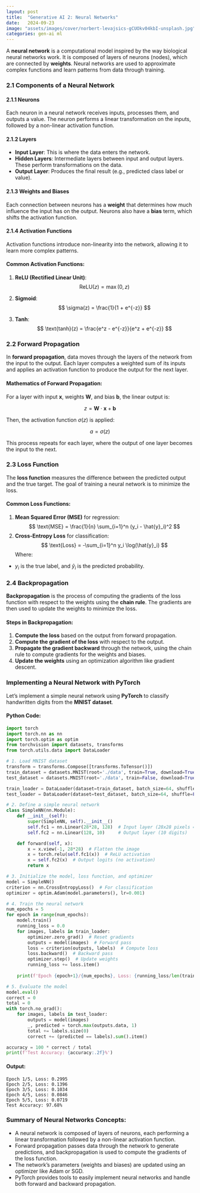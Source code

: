 ```yaml
---
layout: post
title:  "Generative AI 2: Neural Networks"
date:   2024-09-23
image: "assets/images/cover/norbert-levajsics-gCUOkv04kbI-unsplash.jpg"
categories: gen-ai ml
---
```


A **neural network** is a computational model inspired by the way biological neural networks work. It is composed of layers of neurons (nodes), which are connected by **weights**. Neural networks are used to approximate complex functions and learn patterns from data through training.

### **2.1 Components of a Neural Network**

#### **2.1.1 Neurons**

Each neuron in a neural network receives inputs, processes them, and outputs a value. The neuron performs a linear transformation on the inputs, followed by a non-linear activation function.

#### **2.1.2 Layers**

- **Input Layer**: This is where the data enters the network.
- **Hidden Layers**: Intermediate layers between input and output layers. These perform transformations on the data.
- **Output Layer**: Produces the final result (e.g., predicted class label or value).

#### **2.1.3 Weights and Biases**

Each connection between neurons has a **weight** that determines how much influence the input has on the output. Neurons also have a **bias** term, which shifts the activation function.

#### **2.1.4 Activation Functions**

Activation functions introduce non-linearity into the network, allowing it to learn more complex patterns.

#### **Common Activation Functions**:
1. **ReLU (Rectified Linear Unit)**:
   $$
   \text{ReLU}(z) = \max(0, z)
   $$

2. **Sigmoid**:
   $$
   \sigma(z) = \frac{1}{1 + e^{-z}}
   $$

3. **Tanh**:
   $$
   \text{tanh}(z) = \frac{e^z - e^{-z}}{e^z + e^{-z}}
   $$

### **2.2 Forward Propagation**

In **forward propagation**, data moves through the layers of the network from the input to the output. Each layer computes a weighted sum of its inputs and applies an activation function to produce the output for the next layer.

#### **Mathematics of Forward Propagation**:

For a layer with input $\mathbf{x}$, weights $\mathbf{W}$, and bias $\mathbf{b}$, the linear output is:

$$
z = \mathbf{W} \cdot \mathbf{x} + \mathbf{b}
$$

Then, the activation function $\sigma(z)$ is applied:

$$
a = \sigma(z)
$$

This process repeats for each layer, where the output of one layer becomes the input to the next.

### **2.3 Loss Function**

The **loss function** measures the difference between the predicted output and the true target. The goal of training a neural network is to minimize the loss.

#### **Common Loss Functions**:
1. **Mean Squared Error (MSE)** for regression:
   $$
   \text{MSE} = \frac{1}{n} \sum_{i=1}^n (y_i - \hat{y}_i)^2
   $$
2. **Cross-Entropy Loss** for classification:
   $$
   \text{Loss} = -\sum_{i=1}^n y_i \log(\hat{y}_i)
   $$
Where:
- $y_i$ is the true label, and $\hat{y}_i$ is the predicted probability.

### **2.4 Backpropagation**

**Backpropagation** is the process of computing the gradients of the loss function with respect to the weights using the **chain rule**. The gradients are then used to update the weights to minimize the loss.

#### **Steps in Backpropagation**:
1. **Compute the loss** based on the output from forward propagation.
2. **Compute the gradient of the loss** with respect to the output.
3. **Propagate the gradient backward** through the network, using the chain rule to compute gradients for the weights and biases.
4. **Update the weights** using an optimization algorithm like gradient descent.

### **Implementing a Neural Network with PyTorch**

Let’s implement a simple neural network using **PyTorch** to classify handwritten digits from the **MNIST dataset**.

#### **Python Code**:

```python
import torch
import torch.nn as nn
import torch.optim as optim
from torchvision import datasets, transforms
from torch.utils.data import DataLoader

# 1. Load MNIST dataset
transform = transforms.Compose([transforms.ToTensor()])
train_dataset = datasets.MNIST(root='./data', train=True, download=True, transform=transform)
test_dataset = datasets.MNIST(root='./data', train=False, download=True, transform=transform)

train_loader = DataLoader(dataset=train_dataset, batch_size=64, shuffle=True)
test_loader = DataLoader(dataset=test_dataset, batch_size=64, shuffle=False)

# 2. Define a simple neural network
class SimpleNN(nn.Module):
    def __init__(self):
        super(SimpleNN, self).__init__()
        self.fc1 = nn.Linear(28*28, 128)  # Input layer (28x28 pixels = 784 inputs)
        self.fc2 = nn.Linear(128, 10)     # Output layer (10 digits)

    def forward(self, x):
        x = x.view(-1, 28*28)  # Flatten the image
        x = torch.relu(self.fc1(x))  # ReLU activation
        x = self.fc2(x)  # Output logits (no activation)
        return x

# 3. Initialize the model, loss function, and optimizer
model = SimpleNN()
criterion = nn.CrossEntropyLoss()  # For classification
optimizer = optim.Adam(model.parameters(), lr=0.001)

# 4. Train the neural network
num_epochs = 5
for epoch in range(num_epochs):
    model.train()
    running_loss = 0.0
    for images, labels in train_loader:
        optimizer.zero_grad()  # Reset gradients
        outputs = model(images)  # Forward pass
        loss = criterion(outputs, labels)  # Compute loss
        loss.backward()  # Backward pass
        optimizer.step()  # Update weights
        running_loss += loss.item()
    
    print(f'Epoch {epoch+1}/{num_epochs}, Loss: {running_loss/len(train_loader):.4f}')

# 5. Evaluate the model
model.eval()
correct = 0
total = 0
with torch.no_grad():
    for images, labels in test_loader:
        outputs = model(images)
        _, predicted = torch.max(outputs.data, 1)
        total += labels.size(0)
        correct += (predicted == labels).sum().item()

accuracy = 100 * correct / total
print(f'Test Accuracy: {accuracy:.2f}%')
```

#### **Output**:

```
Epoch 1/5, Loss: 0.2995
Epoch 2/5, Loss: 0.1396
Epoch 3/5, Loss: 0.1034
Epoch 4/5, Loss: 0.0846
Epoch 5/5, Loss: 0.0719
Test Accuracy: 97.68%
```

### **Summary of Neural Networks Concepts**:
- A neural network is composed of layers of neurons, each performing a linear transformation followed by a non-linear activation function.
- Forward propagation passes data through the network to generate predictions, and backpropagation is used to compute the gradients of the loss function.
- The network’s parameters (weights and biases) are updated using an optimizer like Adam or SGD.
- PyTorch provides tools to easily implement neural networks and handle both forward and backward propagation.

